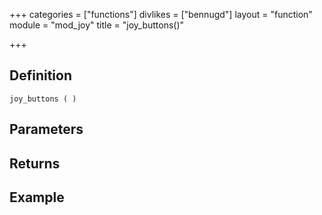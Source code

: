 +++
categories = ["functions"]
divlikes = ["bennugd"]
layout = "function"
module = "mod_joy"
title = "joy_buttons()"

+++

## Definition

    joy_buttons ( )

## Parameters

## Returns

## Example
